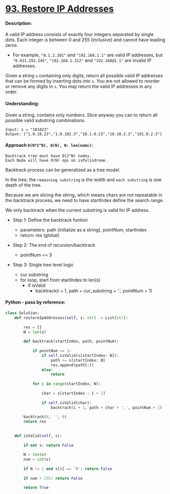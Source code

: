 # [93. Restore IP Addresses](https://leetcode.com/problems/restore-ip-addresses/)

#### Description:

A valid IP address consists of exactly four integers separated by single dots. Each integer is between 0 and 255 (inclusive) and cannot have leading zeros.

- For example, `"0.1.2.201"` and `"192.168.1.1"` are valid IP addresses, but `"0.011.255.245"`, `"192.168.1.312"` and `"192.168@1.1"` are invalid IP addresses.

Given a string `s` containing only digits, return all possible valid IP addresses that can be formed by inserting dots into `s`. You are not allowed to reorder or remove any digits in `s`. You may return the valid IP addresses in any order.



#### Understanding:

Given a string, contains only numbers. Slice anyway you can to return all possible valid substring combinations.

	Input: s = "101023"
	Output: ["1.0.10.23","1.0.102.3","10.1.0.23","10.10.2.3","101.0.2.3"]


#### Approach `O(N*2^N), O(N), N: len(nums)`:

	Backtrack tree most have O(2^N) nodes. 
	Each Node will have O(N) ops on isPalindrome.

Backtrack process can be generalized as a tree model.

In the tree, the `remaining substring` is the width and `each substring` is one depth of the tree.

Because we are slicing the stirng, which means chars are not repeatable in the backtrack process, we need to have startIndex define the search range.

We only backtrack when the current substring is valid for IP address.


- Step 1: Define the backtrack funtion 

	- parameters: path (inilialize as a string), pointNum, startIndex
	- return: res (global) 
- Step 2: The end of recursion/backtrack
	- pointNum == 3
	
- Step 3: Single tree level logic
	- cur substring
	- for loop, start from startIndex to len(s)
		- if isValid
			- backtrack(i + 1, path + cur_substring + '.', pointNum + 1)

#### Python - pass by reference:
```python
class Solution:
    def restoreIpAddresses(self, s: str) -> List[str]:
        
        res = []
        N = len(s)
        
        def backtrack(startIndex, path, pointNum):
            
            if pointNum == 3:
                if self.isValid(s[startIndex: N]):
                    path += s[startIndex: N]
                    res.append(path[:])
                else:
                    return
                
            for i in range(startIndex, N):
                
                char = s[startIndex : i + 1]
                
                if self.isValid(char):
                    backtrack(i + 1, path + char + '.', pointNum + 1)
        
        backtrack(0, '', 0)
        return res
        
        
    def isValid(self, s):
        
        if not s: return False
        
        N = len(s)
        num = int(s)
        
        if N != 1 and s[0] == '0': return False
        
        if num > 255: return False
        
        return True
```